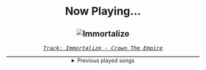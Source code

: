 <div align="center"> 
<h1>Now Playing...</h1>

![Immortalize](https://i.scdn.co/image/ab67616d00001e02351f802ab7f3302ecabc1eeb)
--
_<samp><a href="https://open.spotify.com/track/1AR0d9urAEX4a1WdTzmbKz">Track: Immortalize - Crown The Empire</a></samp>_

<div style="border: 1px #4B5054 solid"></div>
<details>
  <summary>
    Previous played songs
  </summary>
  <table>
    <thead>
      <tr>
        <th>
          Artist
        </th>
        <th>
          Song
        </th>
        <th>
          Link
        </th>
      </tr>
    </thead>
    <tbody>
      <tr><td>Crown The Empire</td><td>Immortalize</td><td><a href="https://open.spotify.com/track/1AR0d9urAEX4a1WdTzmbKz">https://open.spotify.com/track/1AR0d9urAEX4a1WdTzmbKz</a></td></tr><tr><td>Thoughts of Calm</td><td>White Noise - Erholungsschlaf</td><td><a href="https://open.spotify.com/track/4BQRXd73KGRjMdfR9rcFFF">https://open.spotify.com/track/4BQRXd73KGRjMdfR9rcFFF</a></td></tr><tr><td>Liebe Regen</td><td>Color Noise</td><td><a href="https://open.spotify.com/track/3eQ9xvb1Xo4axVcjf4ewho">https://open.spotify.com/track/3eQ9xvb1Xo4axVcjf4ewho</a></td></tr><tr><td>PARCEL</td><td>Office Canceling Noise</td><td><a href="https://open.spotify.com/track/2oFm8HbzGMCRnOozyIonRB">https://open.spotify.com/track/2oFm8HbzGMCRnOozyIonRB</a></td></tr><tr><td>Passeggiate Al Chiaro</td><td>Ipnotizzato Dal Rumore Bianco</td><td><a href="https://open.spotify.com/track/47MRiOYDPxibheDghy2Hum">https://open.spotify.com/track/47MRiOYDPxibheDghy2Hum</a></td></tr><tr><td>BCCF</td><td>Deepest Noise</td><td><a href="https://open.spotify.com/track/4i564XRLtCHgVcOCLHbGsX">https://open.spotify.com/track/4i564XRLtCHgVcOCLHbGsX</a></td></tr><tr><td>PARCEL</td><td>Relaxing Focus Noise</td><td><a href="https://open.spotify.com/track/7K7agsW6aBgr1RVi2NXFPf">https://open.spotify.com/track/7K7agsW6aBgr1RVi2NXFPf</a></td></tr><tr><td>Jim Efforts</td><td>White Noise Slumber</td><td><a href="https://open.spotify.com/track/1sM1cTedFQCsxzLIm5oJYb">https://open.spotify.com/track/1sM1cTedFQCsxzLIm5oJYb</a></td></tr><tr><td>A.I.C 83</td><td>Mono Chamber</td><td><a href="https://open.spotify.com/track/4g5gCgZ18USag5WBe2vSIX">https://open.spotify.com/track/4g5gCgZ18USag5WBe2vSIX</a></td></tr><tr><td>The White Noise Travelers</td><td>Calming White Noise Generator</td><td><a href="https://open.spotify.com/track/4aDDlJRc1WbIlFqhc4aMgx">https://open.spotify.com/track/4aDDlJRc1WbIlFqhc4aMgx</a></td></tr><tr><td>Arx</td><td>Mercury</td><td><a href="https://open.spotify.com/track/1A0CaPuTm6M6I9TQlj04Iz">https://open.spotify.com/track/1A0CaPuTm6M6I9TQlj04Iz</a></td></tr><tr><td>The Mindful</td><td>Niagara Falls</td><td><a href="https://open.spotify.com/track/3RWqIwHRe9lxVeUF10xe42">https://open.spotify.com/track/3RWqIwHRe9lxVeUF10xe42</a></td></tr><tr><td>Molecualar Binary</td><td>Suoni Del Cielo</td><td><a href="https://open.spotify.com/track/1OnPfzm1vpln863WmYMgt6">https://open.spotify.com/track/1OnPfzm1vpln863WmYMgt6</a></td></tr><tr><td>Sleep Sleep Sleep</td><td>White Noise Waterfall</td><td><a href="https://open.spotify.com/track/5WkRINJDHP7zdAo45F1bJb">https://open.spotify.com/track/5WkRINJDHP7zdAo45F1bJb</a></td></tr><tr><td>Sleep Sleep Sleep</td><td>White Noise Waterfall</td><td><a href="https://open.spotify.com/track/5WkRINJDHP7zdAo45F1bJb">https://open.spotify.com/track/5WkRINJDHP7zdAo45F1bJb</a></td></tr><tr><td>Thorr</td><td>Scourge</td><td><a href="https://open.spotify.com/track/5eCenm62kQxt3RxvfU9HVR">https://open.spotify.com/track/5eCenm62kQxt3RxvfU9HVR</a></td></tr><tr><td>Thorr</td><td>Augment</td><td><a href="https://open.spotify.com/track/5eQpqz7xRCzfShNNecpmBT">https://open.spotify.com/track/5eQpqz7xRCzfShNNecpmBT</a></td></tr><tr><td>Thorr</td><td>Unicorn Deathsquad</td><td><a href="https://open.spotify.com/track/13ojwrRAEG1tOdIDZefpo3">https://open.spotify.com/track/13ojwrRAEG1tOdIDZefpo3</a></td></tr><tr><td>Thorr</td><td>Anthem</td><td><a href="https://open.spotify.com/track/1H8nmy4N4TT4y6iCAMAJqo">https://open.spotify.com/track/1H8nmy4N4TT4y6iCAMAJqo</a></td></tr><tr><td>Thorr</td><td>King's Reign</td><td><a href="https://open.spotify.com/track/0179vSsyaroBJZNmdyBBox">https://open.spotify.com/track/0179vSsyaroBJZNmdyBBox</a></td></tr>
    </tbody>
  </table>
</details>

</div>
